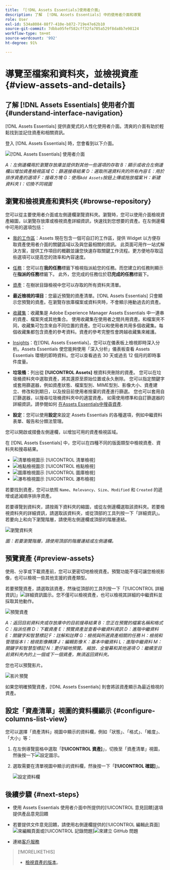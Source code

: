 ```yaml
---
title: 「[!DNL Assets Essentials]使用者介面」
description: 了解  [!DNL Assets Essentials] 中的使用者介面和導覽
role: User
exl-id: 534a8084-88f7-410e-b872-719e47e62b10
source-git-commit: 7dbba95fef582cff32fa705a529f8da8b7e98124
workflow-type: tm+mt
source-wordcount: '992'
ht-degree: 91%

---
```


# 導覽至檔案和資料夾，並檢視資產 {#view-assets-and-details}

<!-- TBD: Give screenshots of all views with many assets. Zoom out to showcase how the thumbnails/tiles flow on the UI in different views. -->

<!-- TBD: The options in left sidebar may change. Shared with me and Shared by me are missing for now. Update this section as UI is updated. -->

## 了解 [!DNL Assets Essentials] 使用者介面 {#understand-interface-navigation}

[!DNL Assets Essentials] 提供直覺式的人性化使用者介面。清爽的介面有助於輕鬆找到並記住資產和相關資訊。

登入 [!DNL Assets Essentials] 時，您會看到以下介面。

![[!DNL Assets Essentials] 使用者介面](assets/essentials-interface.png)

*A：左側邊欄用於瀏覽存放庫並提供對其他一些選項的存取*
*B：顯示或收合左側邊欄以增加資產檢視區域*
*C：篩選搜尋結果*
*D：選取所選資料夾的所有內容*
*E：用於排序資產的選項*
*F：搜尋方塊*
*G：使用`Add Assets`按鈕上傳或拖放檔案*
*H：新建資料夾*
*I：切換不同視圖*

<!-- TBD: Need an embedded video here with narration. It has to be hosted on MPC to be embeddable. -->

## 瀏覽和檢視資產和資料夾 {#browse-repository}

您可以從主要使用者介面或左側邊欄瀏覽資料夾。瀏覽時，您可以使用介面檢視資產縮圖，以瀏覽存放庫或檢視資產詳細資訊，快速找到您想要的資產。在左側邊欄中可用的選項包括：

* [我的工作區](https://experienceleague.adobe.com/docs/experience-manager-assets-essentials/help/my-workspace.html?lang=zh-Hant)：Assets 現在包含一個可自訂的工作區，提供 Widget 以方便存取資產使用者介面的關鍵區域以及與您最相關的資訊。 此頁面可用作一站式解決方案，提供工作項目的概觀並讓您快速存取關鍵工作流程。更方便地存取這些選項可以提高您的效率和內容速度。
* [任務](https://experienceleague.adobe.com/docs/experience-manager-assets-essentials/help/my-workspace.html?lang=zh-Hant)：您可以在&#x200B;**我的任務**&#x200B;標籤下檢視指派給您的任務。而您建立的任務則顯示在&#x200B;**指派的任務**&#x200B;標籤下。 此外，您完成的任務位於&#x200B;**已完成的任務**&#x200B;標籤下。
* [資產](https://experienceleague.adobe.com/docs/experience-manager-assets-essentials/help/manage-organize.html?lang=zh-Hant)：在樹狀目錄檢視中您可以存取的所有資料夾清單。
* **最近檢視的項目**：您最近預覽的資產清單。[!DNL Assets Essentials] 只會顯示您預覽的資產。在瀏覽存放庫檔案或資料夾時，不會顯示捲動過去的資產。
* [收藏集](https://experienceleague.adobe.com/docs/experience-manager-assets-essentials/help/manage-collections.html?lang=zh-Hant)：收藏集是 Adobe Experience Manager Assets Essentials 中一連串的資產、檔案夾或其他集合。 使用收藏集在使用者之間共用資產。和檔案夾不同，收藏集可包含來自不同位置的資產。您可以和使用者共用多個收藏集。每個收藏集都包含資產的參考資料。資產的參考完整性會跨越收藏集來維護。

* [Insights](https://experienceleague.adobe.com/docs/experience-manager-assets-essentials/help/manage-reports.html?lang=zh-Hant#view-live-statistics)：在[!DNL Assets Essentials]，您可以在儀表板上檢視即時深入分析。Assets Essentials 使您能夠使用「深入分析」儀表板查看 Assets Essentials 環境的即時資料。您可以查看過去 30 天或過去 12 個月的即時事件度量。

* **垃圾桶**：列出從 **[!UICONTROL Assets]** 根資料夾刪除的資產。 您可以在垃圾桶資料夾中選取資產，將其還原至原始位置或永久刪除。 您可以指定關鍵字或套用篩選器，例如資產狀態、檔案型別、MIME型別、影像大小、資產建立、修改和到期日，以及按目前使用者捨棄的資產進行篩選。 您也可以套用自訂篩選器，以搜尋垃圾桶資料夾中的適當資產。 如需使用標準和自訂篩選器的詳細資訊，請參閱如何 [在Assets Essentials中搜尋資產](search.md).

* **設定**：您可以使用&#x200B;**設定**&#x200B;來設定 Assets Essentials 的各種選項，例如中繼資料表單、報告和分類法管理。

<!-- TBD: Not sure if we want to publish these right now. CC Libs are beta as per Greg.
* **Libraries**: Access to [!DNL Adobe Creative Cloud Team] (CCT) Libraries view. This view is visible only if the user is entitled to CCT Libraries.
-->

<!-- TBD: My Work Space shows task inbox and it is not visible on AEM Cloud Demos as of now. It is the source of truth server hence not documenting My Work Space option for now.
-->

您可以開啟或摺疊左側邊欄，以增加可用的資產檢視區域。

在 [!DNL Assets Essentials] 中，您可以在四種不同的版面類型中檢視資產、資料夾和搜尋結果。

* ![清單檢視圖示](assets/do-not-localize/list-view.png) [!UICONTROL 清單檢視]
* ![格點檢視圖示](assets/do-not-localize/grid-view.png) [!UICONTROL 格點檢視]
* ![圖庫檢視圖示](assets/do-not-localize/gallery-view.png) [!UICONTROL 圖庫檢視]
* ![瀑布檢視圖示](assets/do-not-localize/waterfall-view.png) [!UICONTROL 瀑布檢視]

若要找到資產，您可以依照 `Name`、`Relevancy`、`Size`、`Modified` 和 `Created` 的遞增或遞減順序排序資產。

若要導覽到資料夾，請按兩下資料夾的縮圖，或從左側邊欄選取該資料夾。若要檢視資料夾的詳細資訊，請選取該資料夾，或從頂部的工具列按一下「詳細資訊」。若要向上和向下瀏覽階層，請使用左側邊欄或頂部的階層連結。

![瀏覽資料夾](assets/browsing-folders.png)

*圖：若要瀏覽階層，請使用頂部的階層連結或左側邊欄。*

## 預覽資產 {#preview-assets}

使用、分享或下載資產前，您可以更密切地檢視資產。預覽功能不僅可讓您檢視影像，也可以檢視一些其他支援的資產類型。

若要預覽資產，請選取該資產，然後從頂部的工具列按一下「[!UICONTROL 詳細資訊]」![詳細資訊圖示](assets/do-not-localize/edit-in-icon.png)。您不僅可以檢視資產，也可以檢視其詳細的中繼資料並採取其他動作。

![預覽資產](assets/preview-asset-2.png)

*A：返回目前資料夾或存放庫中的目前搜尋結果*
*B：您正在預覽的檔案名稱和格式*
*C：指派任務*
*D：下載資產*
*E：預覽資產並查看中繼資料資訊*
*D：進階中繼資料*
*E：關鍵字和智慧標記*
*F：註解和註釋*
*G：檢視與所選資產相關的任務*
*H：檢視和管理版本*
*I：檢視影像轉譯*
*J：編輯影像*
*K：基本中繼資料*
*L：進階中繼資料*
*M：關鍵字和智慧型標記*
*N：更仔細地預覽。 縮放、全螢幕和其他選項*
*O：繼續至目前資料夾內的上一個或下一個資產，無須返回資料夾。*

您也可以預覽影片。

![影片預覽](/help/using/assets/preview-video.png)

如果您明確預覽資產，[!DNL Assets Essentials] 則會將該資產顯示為最近檢視的資產。

<!-- TBD: Describe the options.

Explicitly previewed assets are displayed as recently viewed assets. Give screenshot of this.
Other use cases after previewing.
-->

## 設定「資產清單」視圖的資料欄顯示 {#configure-columns-list-view}

您可以選擇「資產清料」視圖中顯示的資料欄，例如「狀態」、「格式」、「維度」、「大小」等：

1. 在左側導覽窗格中選取「**[!UICONTROL 資產]**」，切換至「資產清單」視圖，然後按一下![設定圖示](assets/settings-icon.svg)。

1. 選取需要在清單視圖中顯示的資料欄，然後按一下「**[!UICONTROL 確認]**」。

   ![設定資料欄](/help/using/assets/configure-columns.png)

## 後續步驟 {#next-steps}

* 使用 Assets Essentials 使用者介面中所提供的[!UICONTROL 意見回饋]選項提供產品意見回饋

* 若要提供文件意見回饋，請使用右側邊欄提供的[!UICONTROL 編輯此頁面]![來編輯頁面](assets/do-not-localize/edit-page.png)或[!UICONTROL 記錄問題]![來建立 GitHub 問題](assets/do-not-localize/github-issue.png)

* 連絡[客戶服務](https://experienceleague.adobe.com/?support-solution=General#support)

>[!MORELIKETHIS]
>
>* [檢視資產的版本](/help/using/manage-organize.md#view-versions)。

